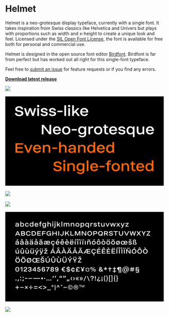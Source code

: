 # Helmet

Helmet is a neo-grotesque display typeface, currently with a single font. It takes inspiration from Swiss classics like Helvetica and Univers but plays with proportions such as width and x-height to create a unique look and feel. Licensed under the [SIL Open Font License](http://scripts.sil.org/OFL_web), the font is available for free both for personal and commercial use.

Helmet is designed in the open source font editor [Birdfont](https://birdfont.org/). Birdfont is far from perfect but has worked out all right for this single-font typeface.

Feel free to [submit an issue](https://github.com/carlenlund/helmet/issues/new) for feature requests or if you find any errors.

**[Download latest release](https://github.com/carlenlund/helmet/releases)**

![](images/helmet-1.png)

![](images/helmet-2.png)

![](images/helmet-3.png)

![](images/helmet-5.png)

![](images/helmet-4.png)

![](images/helmet-6.png)
